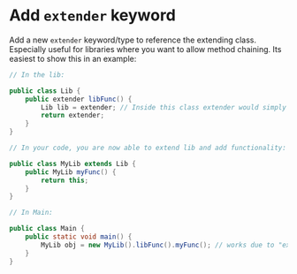 # Add `extender` keyword
Add a new `extender` keyword/type to reference the extending class. Especially useful for libraries where you want to allow method chaining.
Its easiest to show this in an example:

```java
// In the lib:

public class Lib {
    public extender libFunc() {
        Lib lib = extender; // Inside this class extender would simply resolve to Lib/this.
        return extender;
    }
}

// In your code, you are now able to extend lib and add functionality:

public class MyLib extends Lib {
    public MyLib myFunc() {
        return this;
    }
}

// In Main:

public class Main {
    public static void main() {
        MyLib obj = new MyLib().libFunc().myFunc(); // works due to "extender", and method chaining doesn't "fall back" to Lib.
    }
}
```
